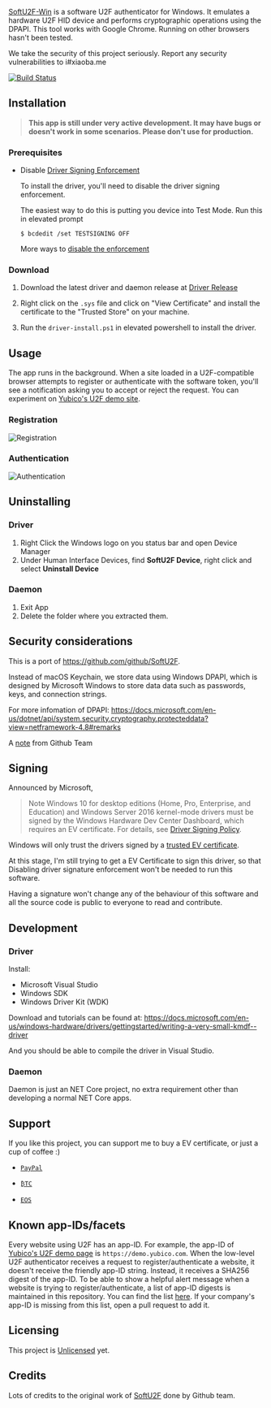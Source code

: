 [SoftU2F-Win](https://ibigbug.online/softu2f-for-windows) is a software U2F authenticator for Windows. It emulates a hardware U2F HID device and performs cryptographic operations using the DPAPI. This tool works with Google Chrome. Running on other browsers hasn't been tested.

We take the security of this project seriously. Report any security vulnerabilities to i#xiaoba.me

[![Build Status](https://watfaq.visualstudio.com/SoftU2F/_apis/build/status/ibigbug.SoftU2F-Win?branchName=master)](https://watfaq.visualstudio.com/SoftU2F/_build/latest?definitionId=7&branchName=master)

## Installation

> **This app is still under very active development. It may have bugs or doesn't work in some scenarios. Please don't use for production.**


### Prerequisites

* Disable [Driver Signing Enforcement](https://docs.microsoft.com/en-us/windows-hardware/drivers/install/kernel-mode-code-signing-policy--windows-vista-and-later-)

  To install the driver, you'll need to disable the driver signing enforcement.

  The easiest way to do this is putting you device into Test Mode. Run this in elevated prompt

  ```
  $ bcdedit /set TESTSIGNING OFF
  ```

  More ways to [disable the enforcement](https://windowsreport.com/driver-signature-enforcement-windows-10/)

### Download

1. Download the latest driver and daemon release at [Driver Release](https://github.com/SoftU2F/SoftU2F-Win/releases)

2. Right click on the `.sys` file and click on "View Certificate" and install the certificate to the "Trusted Store" on your machine.

2. Run the `driver-install.ps1` in elevated powershell to install the driver.


## Usage

The app runs in the background. When a site loaded in a U2F-compatible browser attempts to register or authenticate with the software token, you'll see a notification asking you to accept or reject the request. You can experiment on [Yubico's U2F demo site](https://demo.yubico.com/u2f).

### Registration

![Registration](https://user-images.githubusercontent.com/543405/59797397-e9ab4e80-9322-11e9-9f36-555b608f926d.png)

### Authentication

![Authentication](https://user-images.githubusercontent.com/543405/59797166-6c7fd980-9322-11e9-952d-c3f353a09a65.png)

## Uninstalling

### Driver

1. Right Click the Windows logo on you status bar and open Device Manager
2. Under Human Interface Devices, find **SoftU2F Device**, right click and select **Uninstall Device**

### Daemon

1. Exit App
2. Delete the folder where you extracted them.

## Security considerations

This is a port of https://github.com/github/SoftU2F.

Instead of macOS Keychain, we store data using Windows DPAPI, which is designed by Microsoft Windows to store data data such as passwords, keys, and connection strings.

For more infomation of DPAPI: https://docs.microsoft.com/en-us/dotnet/api/system.security.cryptography.protecteddata?view=netframework-4.8#remarks

A [note](https://github.com/github/SoftU2F#security-considerations) from Github Team

## Signing

Announced by Microsoft,

> Note  Windows 10 for desktop editions (Home, Pro, Enterprise, and Education) and Windows Server 2016 kernel-mode drivers must be signed by the Windows Hardware Dev Center Dashboard, which requires an EV certificate. For details, see [Driver Signing Policy](https://docs.microsoft.com/en-us/windows-hardware/drivers/install/kernel-mode-code-signing-policy--windows-vista-and-later-).

Windows will only trust the drivers signed by a [trusted EV certificate](https://docs.microsoft.com/en-us/windows-hardware/drivers/dashboard/get-a-code-signing-certificate#step-2-buy-a-new-code-signing-certificate).

At this stage, I'm still trying to get a EV Certificate to sign this driver, so that Disabling driver signature enforcement won't be needed to run this software.

Having a signature won't change any of the behaviour of this software and all the source code is public to everyone to read and contribute.

## Development

### Driver

Install:

* Microsoft Visual Studio
* Windows SDK
* Windows Driver Kit (WDK)

Download and tutorials can be found at: https://docs.microsoft.com/en-us/windows-hardware/drivers/gettingstarted/writing-a-very-small-kmdf--driver

And you should be able to compile the driver in Visual Studio.

### Daemon

Daemon is just an NET Core project, no extra requirement other than developing a normal NET Core apps.

## Support

If you like this project, you can support me to buy a EV certificate, or just a cup of coffee :)

* [`PayPal`](https://www.paypal.com/cgi-bin/webscr?cmd=_donations&business=4HZETSUYU29T8&currency_code=USD&source=url)

* [`₿TC`](https://www.blockchain.com/btc/payment_request?address=14WABfFsMR51oP5LgJZEzSP5dLoBxymop3&message=Support+SoftU2F)

* [`EOS`](https://eosauthority.com/account?account=eosgolangsdk&network=eos#transactions)

## Known app-IDs/facets

Every website using U2F has an app-ID. For example, the app-ID of [Yubico's U2F demo page](https://demo.yubico.com/u2f) is `https://demo.yubico.com`. When the low-level U2F authenticator receives a request to register/authenticate a website, it doesn't receive the friendly app-ID string. Instead, it receives a SHA256 digest of the app-ID. To be able to show a helpful alert message when a website is trying to register/authenticate, a list of app-ID digests is maintained in this repository. You can find the list [here](https://github.com/ibigbug/SoftU2F-Win/blob/master/APDU/KnownFacets.cs). If your company's app-ID is missing from this list, open a pull request to add it.

## Licensing

This project is [Unlicensed](https://github.com/ibigbug/SoftU2F-Win/blob/master/LICENSE) yet.

## Credits

Lots of credits to the original work of [SoftU2F](https://github.com/github/SoftU2F) done by Github team.
